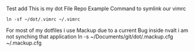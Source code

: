 Test add
This is my dot File Repo
Example Command to symlink our vimrc  

	ln -sf ~/dot/.vimrc ~/.vimrc

For most of my dotfiles i use Mackup 
due to a current Bug inside nvalt i am not synching that application 
	ln -s ~/Documents/git/dot/.mackup.cfg ~/.mackup.cfg
